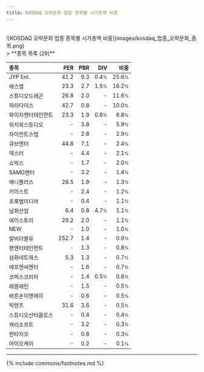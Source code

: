 ```yaml
---
title: KOSDAQ 오락문화 업종 종목별 시가총액 비중
---
```

<br>
![KOSDAQ 오락문화 업종 종목별 시가총액 비중](images/kosdaq_업종_오락문화_종목.png)
<br>
> **종목 목록 (29)**<a id="list"></a>

| **종목** | **PER** | **PBR** | **DIV** | **비중** |
| :------- | ------: | ------: | ------: | -------: |
| JYP Ent. | 41.2 | 9.3 | 0.4<small>%</small> | 25.6<small>%</small> |
| 에스엠 | 23.3 | 2.7 | 1.5<small>%</small> | 16.2<small>%</small> |
| 스튜디오드래곤 | 26.8 | 2.0 | - | 11.6<small>%</small> |
| 파라다이스 | 42.7 | 0.8 | - | 10.0<small>%</small> |
| 와이지엔터테인먼트 | 23.3 | 1.9 | 0.6<small>%</small> | 6.8<small>%</small> |
| 위지윅스튜디오 | - | 3.8 | - | 5.9<small>%</small> |
| 자이언트스텝 | - | 2.8 | - | 2.9<small>%</small> |
| 큐브엔터 | 44.8 | 7.1 | - | 2.4<small>%</small> |
| 덱스터 | - | 4.4 | - | 2.1<small>%</small> |
| 쇼박스 | - | 1.7 | - | 2.0<small>%</small> |
| SAMG엔터 | - | 3.2 | - | 1.4<small>%</small> |
| 애니플러스 | 28.5 | 1.9 | - | 1.3<small>%</small> |
| 키이스트 | - | 2.4 | - | 1.2<small>%</small> |
| 초록뱀미디어 | - | 0.4 | - | 1.1<small>%</small> |
| 남화산업 | 6.4 | 0.8 | 4.7<small>%</small> | 1.1<small>%</small> |
| 에이스토리 | 29.2 | 2.0 | - | 1.1<small>%</small> |
| NEW | - | 1.0 | - | 1.0<small>%</small> |
| 알비더블유 | 252.7 | 1.4 | - | 0.9<small>%</small> |
| 팬엔터테인먼트 | - | 1.3 | - | 0.8<small>%</small> |
| 삼화네트웍스 | 5.3 | 1.3 | - | 0.7<small>%</small> |
| 에프엔씨엔터 | - | 1.6 | - | 0.7<small>%</small> |
| 코퍼스코리아 | - | 1.4 | 0.5<small>%</small> | 0.6<small>%</small> |
| 래몽래인 | - | 1.5 | - | 0.5<small>%</small> |
| 바른손이앤에이 | - | 0.6 | - | 0.5<small>%</small> |
| 빅텐츠 | 31.6 | 3.6 | - | 0.5<small>%</small> |
| 스튜디오산타클로스 | - | 0.4 | - | 0.4<small>%</small> |
| 캐리소프트 | - | 3.2 | - | 0.3<small>%</small> |
| 판타지오 | - | 0.8 | - | 0.3<small>%</small> |
| 아이오케이 | - | 0.2 | - | 0.1<small>%</small> |

---
{% include commons/footnotes.md %}